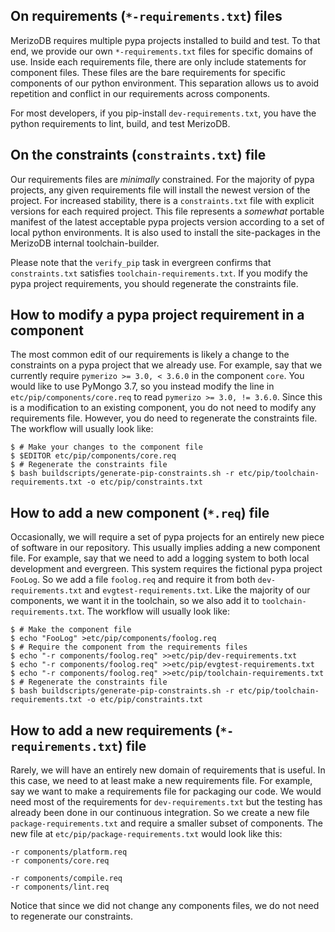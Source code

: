 ## On requirements (`*-requirements.txt`) files

MerizoDB requires multiple pypa projects installed to build and test. To that end, we provide our own
`*-requirements.txt` files for specific domains of use. Inside each requirements file, there are
only include statements for component files. These files are the bare requirements for specific
components of our python environment. This separation allows us to avoid repetition and conflict in
our requirements across components.

For most developers, if you pip-install `dev-requirements.txt`, you have the python requirements to
lint, build, and test MerizoDB.

## On the constraints (`constraints.txt`) file

Our requirements files are *minimally* constrained. For the majority of pypa projects, any
given requirements file will install the newest version of the project. For increased stability,
there is a `constraints.txt` file with explicit versions for each required project. This file
represents a _somewhat_ portable manifest of the latest acceptable pypa projects version according
to a set of local python environments. It is also used to install the site-packages in the MerizoDB
internal toolchain-builder.

Please note that the `verify_pip` task in evergreen confirms that `constraints.txt` satisfies
`toolchain-requirements.txt`. If you modify the pypa project requirements, you should regenerate the
constraints file.

## How to modify a pypa project requirement in a component

The most common edit of our requirements is likely a change to the constraints on a pypa project
that we already use. For example, say that we currently require `pymerizo >= 3.0, < 3.6.0` in the
component `core`. You would like to use PyMongo 3.7, so you instead modify the line in
`etc/pip/components/core.req` to read `pymerizo >= 3.0, != 3.6.0`. Since this is a modification to an
existing component, you do not need to modify any requirements file. However, you do need to
regenerate the constraints file. The workflow will usually look like:

```
$ # Make your changes to the component file
$ $EDITOR etc/pip/components/core.req
$ # Regenerate the constraints file
$ bash buildscripts/generate-pip-constraints.sh -r etc/pip/toolchain-requirements.txt -o etc/pip/constraints.txt
```

## How to add a new component (`*.req`) file

Occasionally, we will require a set of pypa projects for an entirely new piece of software in our
repository. This usually implies adding a new component file. For example, say that we need to add
a logging system to both local development and evergreen. This system requires the fictional pypa
project `FooLog`. So we add a file `foolog.req` and require it from both `dev-requirements.txt` and
`evgtest-requirements.txt`. Like the majority of our components, we want it in the toolchain, so we
also add it to `toolchain-requirements.txt`. The workflow will usually look like:

```
$ # Make the component file
$ echo "FooLog" >etc/pip/components/foolog.req
$ # Require the component from the requirements files
$ echo "-r components/foolog.req" >>etc/pip/dev-requirements.txt
$ echo "-r components/foolog.req" >>etc/pip/evgtest-requirements.txt
$ echo "-r components/foolog.req" >>etc/pip/toolchain-requirements.txt
$ # Regenerate the constraints file
$ bash buildscripts/generate-pip-constraints.sh -r etc/pip/toolchain-requirements.txt -o etc/pip/constraints.txt
```

## How to add a new requirements (`*-requirements.txt`) file

Rarely, we will have an entirely new domain of requirements that is useful. In this case, we need to
at least make a new requirements file. For example, say we want to make a requirements file for
packaging our code. We would need most of the requirements for `dev-requirements.txt` but the
testing has already been done in our continuous integration. So we create a new file
`package-requirements.txt` and require a smaller subset of components. The new file at
`etc/pip/package-requirements.txt` would look like this:
```
-r components/platform.req
-r components/core.req

-r components/compile.req
-r components/lint.req
```

Notice that since we did not change any components files, we do not need to regenerate our
constraints.
